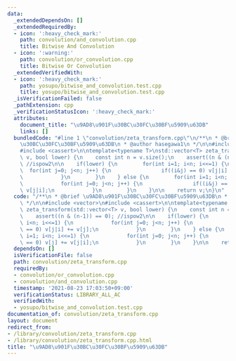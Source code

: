 ```yaml
---
data:
  _extendedDependsOn: []
  _extendedRequiredBy:
  - icon: ':heavy_check_mark:'
    path: convolution/and_convolution.cpp
    title: Bitwise And Convolution
  - icon: ':warning:'
    path: convolution/or_convolution.cpp
    title: Bitwise Or Convolution
  _extendedVerifiedWith:
  - icon: ':heavy_check_mark:'
    path: yosupo/bitwise_and_convolution.test.cpp
    title: yosupo/bitwise_and_convolution.test.cpp
  _isVerificationFailed: false
  _pathExtension: cpp
  _verificationStatusIcon: ':heavy_check_mark:'
  attributes:
    document_title: "\u9AD8\u901F\u30BC\u30FC\u30BF\u5909\u63DB"
    links: []
  bundledCode: "#line 1 \"convolution/zeta_transform.cpp\"\n/**\n * @brief \u9AD8\u901F\
    \u30BC\u30FC\u30BF\u5909\u63DB\n * @author hasegawa1\n */\n\n#include <vector>\n\
    #include <cassert>\n\ntemplate<typename T>\nstd::vector<T> zeta_transform(std::vector<T>\
    \ v, bool lower) {\n    const int n = v.size();\n    assert((n & (n-1)) == 0);\
    \ //ispow2\n\n    if(lower) {\n        for(int i=1; i<n; i<<=1) {\n          \
    \  for(int j=0; j<n; j++) {\n                if((i&j) == 0) v[j|i] += v[j];\n\
    \            }\n        }\n    } else {\n        for(int i=1; i<n; i<<=1) {\n\
    \            for(int j=0; j<n; j++) {\n                if((i&j) == 0) v[j] +=\
    \ v[j|i];\n            }\n        }\n    }\n\n    return v;\n}\n"
  code: "/**\n * @brief \u9AD8\u901F\u30BC\u30FC\u30BF\u5909\u63DB\n * @author hasegawa1\n\
    \ */\n\n#include <vector>\n#include <cassert>\n\ntemplate<typename T>\nstd::vector<T>\
    \ zeta_transform(std::vector<T> v, bool lower) {\n    const int n = v.size();\n\
    \    assert((n & (n-1)) == 0); //ispow2\n\n    if(lower) {\n        for(int i=1;\
    \ i<n; i<<=1) {\n            for(int j=0; j<n; j++) {\n                if((i&j)\
    \ == 0) v[j|i] += v[j];\n            }\n        }\n    } else {\n        for(int\
    \ i=1; i<n; i<<=1) {\n            for(int j=0; j<n; j++) {\n                if((i&j)\
    \ == 0) v[j] += v[j|i];\n            }\n        }\n    }\n\n    return v;\n}\n"
  dependsOn: []
  isVerificationFile: false
  path: convolution/zeta_transform.cpp
  requiredBy:
  - convolution/or_convolution.cpp
  - convolution/and_convolution.cpp
  timestamp: '2021-08-23 17:03:50+09:00'
  verificationStatus: LIBRARY_ALL_AC
  verifiedWith:
  - yosupo/bitwise_and_convolution.test.cpp
documentation_of: convolution/zeta_transform.cpp
layout: document
redirect_from:
- /library/convolution/zeta_transform.cpp
- /library/convolution/zeta_transform.cpp.html
title: "\u9AD8\u901F\u30BC\u30FC\u30BF\u5909\u63DB"
---
```

